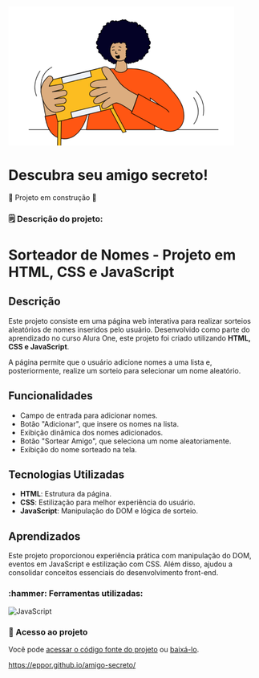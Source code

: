 ![amigo_secreto](https://github.com/eppor/amigo-secreto/blob/main/assets/amigo-secreto.png)

<h1>Descubra seu amigo secreto!</h1>
  
:construction: Projeto em construção :construction:

<h3>🗒️ Descrição  do projeto:</h3>

# **Sorteador de Nomes - Projeto em HTML, CSS e JavaScript**  

## **Descrição**  
Este projeto consiste em uma página web interativa para realizar sorteios aleatórios de nomes inseridos pelo usuário. Desenvolvido como parte do aprendizado no curso Alura One, este projeto foi criado utilizando **HTML, CSS e JavaScript**.  

A página permite que o usuário adicione nomes a uma lista e, posteriormente, realize um sorteio para selecionar um nome aleatório.  

## **Funcionalidades**  
- Campo de entrada para adicionar nomes.  
- Botão "Adicionar", que insere os nomes na lista.  
- Exibição dinâmica dos nomes adicionados.  
- Botão "Sortear Amigo", que seleciona um nome aleatoriamente.  
- Exibição do nome sorteado na tela.  

## **Tecnologias Utilizadas**  
- **HTML**: Estrutura da página.  
- **CSS**: Estilização para melhor experiência do usuário.  
- **JavaScript**: Manipulação do DOM e lógica de sorteio.  

## **Aprendizados**  
Este projeto proporcionou experiência prática com manipulação do DOM, eventos em JavaScript e estilização com CSS. Além disso, ajudou a consolidar conceitos essenciais do desenvolvimento front-end.  


<h3>:hammer: Ferramentas utilizadas:</h3>

![JavaScript](https://img.shields.io/badge/JavaScript-F7DF1E?style=for-the-badge&logo=javascript&logoColor=black)

<h3>📁 Acesso ao projeto</h3>

Você pode [acessar o código fonte do projeto](https://github.com/eppor/amigo-secreto) ou [baixá-lo](https://github.com/eppor/amigo-secreto/archive/refs/heads/main.zip).

https://eppor.github.io/amigo-secreto/
